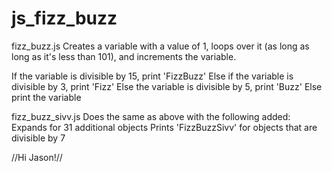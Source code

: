 js_fizz_buzz
============

fizz_buzz.js
  Creates a variable with a value of 1, loops over it (as long as long as it's less than 101), and increments the variable.

  If the variable is divisible by 15, print 'FizzBuzz'
  Else if the variable is divisible by 3, print 'Fizz'
  Else the variable is divisible by 5, print 'Buzz'
  Else print the variable

fizz_buzz_sivv.js
  Does the same as above with the following added:
  Expands for 31 additional objects
  Prints 'FizzBuzzSivv' for objects that are divisible by 7

  //Hi Jason!//